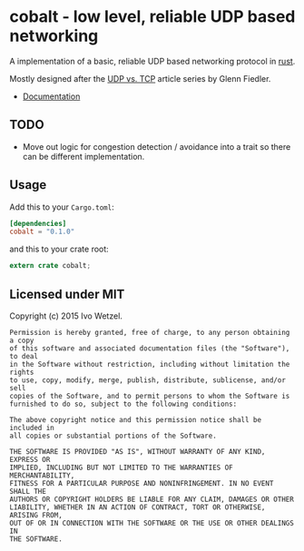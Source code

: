 # cobalt - low level, reliable UDP based networking

A implementation of a basic, reliable UDP based networking protocol in [rust](https://rust-lang.org/).

Mostly designed after the [UDP vs. TCP](http://gafferongames.com/networking-for-game-programmers/udp-vs-tcp/) 
article series by Glenn Fiedler.

- [Documentation](https://bonsaiden.github.io/cobalt-rs/)


## TODO

- Move out logic for congestion detection / avoidance into a trait so there can be different implementation.


## Usage

Add this to your `Cargo.toml`:

```toml
[dependencies]
cobalt = "0.1.0"
```

and this to your crate root:

```rust
extern crate cobalt;
```


## Licensed under MIT

Copyright (c) 2015 Ivo Wetzel.

```
Permission is hereby granted, free of charge, to any person obtaining a copy
of this software and associated documentation files (the "Software"), to deal
in the Software without restriction, including without limitation the rights
to use, copy, modify, merge, publish, distribute, sublicense, and/or sell
copies of the Software, and to permit persons to whom the Software is
furnished to do so, subject to the following conditions:

The above copyright notice and this permission notice shall be included in
all copies or substantial portions of the Software.

THE SOFTWARE IS PROVIDED "AS IS", WITHOUT WARRANTY OF ANY KIND, EXPRESS OR
IMPLIED, INCLUDING BUT NOT LIMITED TO THE WARRANTIES OF MERCHANTABILITY,
FITNESS FOR A PARTICULAR PURPOSE AND NONINFRINGEMENT. IN NO EVENT SHALL THE
AUTHORS OR COPYRIGHT HOLDERS BE LIABLE FOR ANY CLAIM, DAMAGES OR OTHER
LIABILITY, WHETHER IN AN ACTION OF CONTRACT, TORT OR OTHERWISE, ARISING FROM,
OUT OF OR IN CONNECTION WITH THE SOFTWARE OR THE USE OR OTHER DEALINGS IN
THE SOFTWARE.
```

